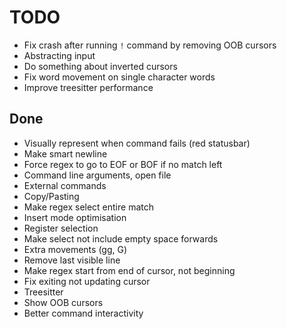 # TODO
- Fix crash after running `!` command by removing OOB cursors
- Abstracting input
- Do something about inverted cursors
- Fix word movement on single character words
- Improve treesitter performance

## Done
- Visually represent when command fails (red statusbar)
- Make smart newline
- Force regex to go to EOF or BOF if no match left
- Command line arguments, open file
- External commands
- Copy/Pasting
- Make regex select entire match
- Insert mode optimisation
- Register selection
- Make select not include empty space forwards
- Extra movements (gg, G)
- Remove last visible line
- Make regex start from end of cursor, not beginning
- Fix exiting not updating cursor
- Treesitter
- Show OOB cursors
- Better command interactivity
